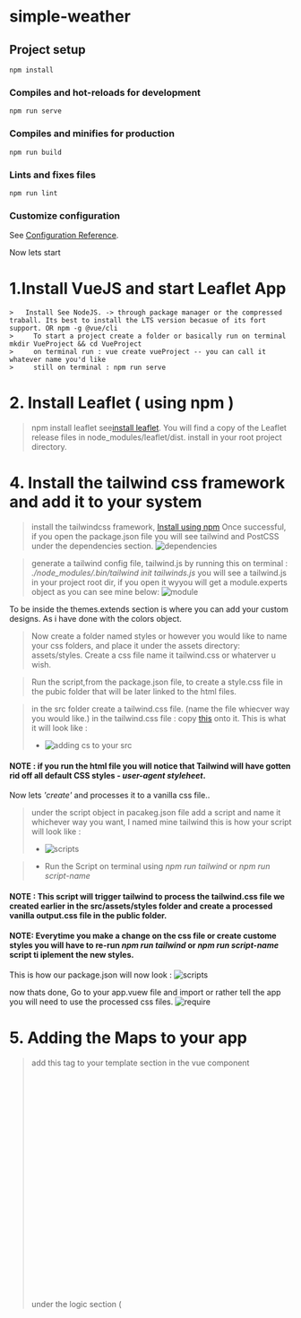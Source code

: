 # simple-weather

## Project setup
```
npm install
```

### Compiles and hot-reloads for development
```
npm run serve
```

### Compiles and minifies for production
```
npm run build
```

### Lints and fixes files
```
npm run lint
```

### Customize configuration
See [Configuration Reference](https://cli.vuejs.org/config/).


Now lets start
# 1.Install VueJS and start Leaflet App
 ```
>   Install See NodeJS. -> through package manager or the compressed traball. Its best to install the LTS version becasue of its fort support. OR npm -g @vue/cli
 >     To start a project create a folder or basically run on terminal mkdir VueProject && cd VueProject
 >     on terminal run : vue create vueProject -- you can call it whatever name you'd like
 >     still on terminal : npm run serve
 ```

# 2. Install Leaflet ( using npm )
>  npm install leaflet see[install leaflet]('https://www.npmjs.com/package/leaflet).  You will find a copy of the Leaflet release files in node_modules/leaflet/dist. install in your root project directory.

# 4. Install the tailwind css framework and add it to your system
> install the tailwindcss framework, 
 [Install using npm](https://tailwindcss.com/docs/guides/laravel#install-tailwind-via-npm)
> Once successful, if you open the package.json file you will see tailwind and PostCSS under the dependencies section.
![dependencies](https://user-images.githubusercontent.com/42699812/115982136-3ba90500-a588-11eb-9d93-b15879f89efe.png)

<!-- > The above process works only if your combine it with html alone, if we are intergrating it with vue we will have to take this see[approach]('https://medium.com/@clintonyeb/integrating-tailwind-css-with-vuejs-eb0ce73e0233) by -->

> generate a tailwind config file, tailwind.js by running this on terminal : *./node_modules/.bin/tailwind init tailwinds.js* 
> you will see a tailwind.js in your project root dir, if you open it wyyou will get a module.experts object as you can see mine below: 
![module](https://user-images.githubusercontent.com/42699812/116505295-06fbbd00-a8aa-11eb-99c9-dbe684f4c20d.png)

To be inside the themes.extends section is where you can add your custom designs. As i have done with the colors object.

> Now create a folder named styles or however you would like to name your css folders, and place it under the assets directory: assets/styles. Create a css file name it tailwind.css or whaterver u wish.  

> Run the script,from the package.json file, to create a style.css file in the pubic folder that will be later linked to the html files.

> in the src folder  create a tailwind.css file. (name the file whiecver way you would like.)
> in the tailwind.css file : copy [this](https://tailwindcss.com/docs/guides/laravel#include-tailwind-in-your-css) onto it. 
> This is what it will look like : 
>* ![adding cs to your src](https://user-images.githubusercontent.com/42699812/115982018-73637d00-a587-11eb-9abb-adcbe578895b.png)

#### NOTE : if you run the html file you will notice that Tailwind will have gotten rid off all default  CSS styles - *user-agent styleheet*.

Now lets *'create'* and processes it to a vanilla css file..  
> under the script object in pacakeg.json file add a script and name it whichever way you want, I named mine tailwind 
this is how your script will look like :   
>*   ![scripts](https://user-images.githubusercontent.com/42699812/116505732-3232dc00-a8ab-11eb-95d0-88c8a51179bc.png)

>*    Run the Script on terminal using  *npm run tailwind* or *npm run script-name*

#### NOTE : This script will trigger tailwind to process the tailwind.css file we created earlier in the src/assets/styles folder and create a processed vanilla output.css file in the public folder.

#### NOTE: Everytime you make a change on the css file or create custome styles you will have to re-run  *npm run tailwind* or *npm run script-name* script  ti iplement the new styles. 

This is how our package.json will now look :
![scripts](https://user-images.githubusercontent.com/42699812/116505732-3232dc00-a8ab-11eb-95d0-88c8a51179bc.png)

now thats done, Go to your app.vuew file and import or rather tell the app you will need to use the processed css files.
![require](https://user-images.githubusercontent.com/42699812/116506172-3e6b6900-a8ac-11eb-85f5-c2da46501acd.png)





# 5. Adding the Maps to your app
>  add this tag to your template section in the vue component    <div id="mapid" style="height: 400px;"></div>
>  under the logic section ( <script> ) import the leaflet dependencies : 
*  import "leaflet/dist/leaflet.css";
*  import L from "leaflet";
>  add the scripts to the logic section of your vue component : This is how mine looks
![logic](https://user-images.githubusercontent.com/42699812/116003254-c4f22300-a5ec-11eb-89c1-46c24c7d9249.png) --. 
here im using default data before i consume an api.

****************************************
